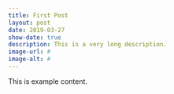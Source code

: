 ```yaml
---
title: First Post
layout: post
date: 2019-03-27
show-date: true
description: This is a very long description.
image-url: #
image-alt: #
---
```


This is example content.
